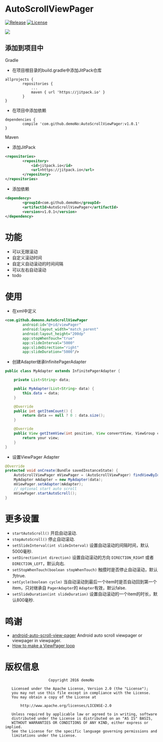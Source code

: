 # AutoScrollViewPager

[![Release](https://jitpack.io/v/demoNo/AutoScrollViewPager.svg)](https://jitpack.io/#demoNo/AutoScrollViewPager) [![License](https://img.shields.io/badge/License-Apache%202.0-blue.svg)](https://opensource.org/licenses/Apache-2.0)

![](https://raw.githubusercontent.com/demoNo/AutoScrollViewPager/master/art/screen_record.gif)

## 添加到项目中

Gradle
* 在项目根目录的build.gradle中添加JitPack仓库
```Gradle
allprojects {
		repositories {
			...
			maven { url 'https://jitpack.io' }
		}
}
```

* 在项目中添加依赖
```Gradle
dependencies {
	    compile 'com.github.demoNo:AutoScrollViewPager:v1.0.1'
}
```

Maven

* 添加JitPack
```xml
<repositories>
		<repository>
		    <id>jitpack.io</id>
		    <url>https://jitpack.io</url>
		</repository>
</repositories>
```

* 添加依赖
```xml
<dependency>
	    <groupId>com.github.demoNo</groupId>
	    <artifactId>AutoScrollViewPager</artifactId>
	    <version>v1.0.1</version>
</dependency>
```

# 功能

* 可以无限滚动
* 自定义滚动时间
* 自定义自动滚动的时间间隔
* 可以左右自动滚动
* todo

# 使用

* 在xml中定义

```xml
<com.github.demono.AutoScrollViewPager
        android:id="@+id/viewPager"
        android:layout_width="match_parent"
        android:layout_height="200dp"
        app:stopWhenTouch="true"
        app:slideInterval="5000"
        app:slideDirection="right"
        app:slideDuration="5000"/>
```

* 创建Adapter继承InfinitePagerAdapter
```Java
public class MyAdapter extends InfinitePagerAdapter {

    private List<String> data;

    public MyAdapter(List<String> data) {
        this.data = data;
    }

    @Override
    public int getItemCount() {
        return data == null ? 0 : data.size();
    }

    @Override
    public View getItemView(int position, View convertView, ViewGroup container) {
        return your view;
    }
}
```

* 设置ViewPager Adapter
```Java
@Override
protected void onCreate(Bundle savedInstanceState) {
    AutoScrollViewPager mViewPager = (AutoScrollViewPager) findViewById(R.id.viewPager);
    MyAdapter mAdapter = new MyAdapter(data);
    mViewPager.setAdapter(mAdapter);
    // optional start auto scroll
    mViewPager.startAutoScroll();
}
```

# 更多设置

* `startAutoScroll()` 开启自动滚动.
* `stopAutoScroll()` 停止自动滚动.
* `setSlideInterval(int slideInterval)` 设置自动滚动的间隔时间，默认5000毫秒.
* `setDirection(int direction)` 设置自动滚动的方向 `DIRECTION_RIGHT` 或者 `DIRECTION_LEFT`，默认向右.
* `setStopWhenTouch(boolean stopWhenTouch)` 触摸时是否停止自动滚动，默认为true.
* `setCycle(boolean cycle)` 当自动滚动到最后一个item时是否自动回到第一个item，只对继承自 `PagerAdapter`的 `Adapter`有效，默认false.
* `setSlideDuration(int slideDuration)` 设置自动滚动的一个item的时长，默认800毫秒.

# 鸣谢

* [android-auto-scroll-view-pager](https://github.com/Trinea/android-auto-scroll-view-pager) Android auto scroll viewpager or viewpager in viewpager.
* [How to make a ViewPager loop](http://stackoverflow.com/questions/10188011/how-to-make-a-viewpager-loop/12965787#12965787)

# 版权信息

```
                    Copyright 2016 demoNo

   Licensed under the Apache License, Version 2.0 (the "License");
   you may not use this file except in compliance with the License.
   You may obtain a copy of the License at

       http://www.apache.org/licenses/LICENSE-2.0

   Unless required by applicable law or agreed to in writing, software
   distributed under the License is distributed on an "AS IS" BASIS,
   WITHOUT WARRANTIES OR CONDITIONS OF ANY KIND, either express or implied.
   See the License for the specific language governing permissions and
   limitations under the License.
```